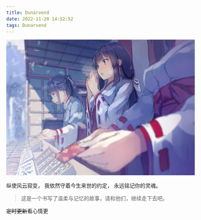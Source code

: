 ```yaml
---
title: Dunarvend
date: 2022-11-20 14:52:52
tags: Dunarvend
---
```


![cover](images/hello-world.md/hello.jpg)

纵使风云寂变，
我依然守着今生来世的约定，
永远铭记你的灵魂。

<!-- more -->

> 这是一个书写了温柔与记忆的故事，请和他们，继续走下去吧。

~~定时更新~~看心情更